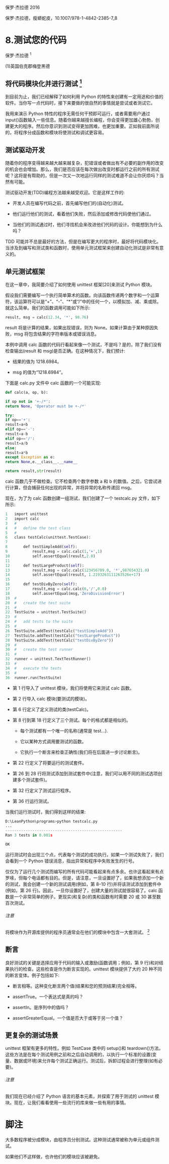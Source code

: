 保罗·杰拉德 2016

保罗·杰拉德，瘦蟒蛇皮，10.1007/978-1-4842-2385-7_8

# 8.测试您的代码

保罗·杰拉德 <sup class="calibre14">1</sup>

(1)英国伯克郡梅登黑德

## 将代码模块化并进行测试 [<sup class="calibre20">1</sup>](#Fn1)

到目前为止，我们已经解释了如何利用 Python 的特性来创建有一定用途和价值的软件。当你写一点代码时，接下来要做的很自然的事情就是尝试或者测试它。

我用来演示 Python 特性的程序无需任何干预即可运行，或者需要用户通过 input()函数输入一些信息。随着你越来越擅长编程，你会变得更加雄心勃勃，创建更大的程序。然后你意识到测试变得更加困难，也更加重要。正如我前面所说的，将程序分成函数和模块将使测试和调试更容易。

## 测试驱动开发

随着你的程序变得越来越大越来越复杂，犯错误或者做出有不必要的副作用的改变的机会也会增加。那么，我们是否应该在每次做出改变时都运行之前的所有测试呢？这将是有帮助的，但是一次又一次地运行同样的测试难道不会让你厌烦吗？当然有可能。

测试驱动开发(TDD)编程方法越来越受欢迎。它是这样工作的:

*   开发人员在编写代码之前，首先编写他们的(自动化)测试。

*   他们运行他们的测试，看着他们失败，然后添加或修改代码使他们通过。

*   当他们的测试通过时，他们寻找机会来改进他们代码的设计。你能想到为什么吗？

TDD 可能并不总是最好的方法，但是在编写更大的程序时，最好将代码模块化。当涉及到编写和测试类和函数时，使用单元测试框架来创建自动化测试是非常有意义的。

## 单元测试框架

在这一章中，我简要介绍了如何使用 unittest 框架[20]来测试 Python 模块。

假设我们需要编写一个执行简单算术的函数。向该函数传递两个数字和一个运算符，该运算符可以是“+”、“-”、“*”或“/”中的任何一个，以模拟加、减、乘或除。就这么简单。我们的函数调用可能如下所示:

```py
result, msg = calc(12.34, '*', 98.76) 
```

result 将是计算的结果，如果出现错误，则为 None。如果计算由于某种原因失败，msg 将包含结果的字符串版本或错误消息。

本例中调用 calc 函数的代码行看起来像一个测试，不是吗？是的，除了我们没有检查输出(result 和 msg)是否正确。在这种情况下，我们预计:

*   结果的值为 1218.6984。

*   msg 的值为“1218.6984”。

下面是 calc.py 文件中 calc 函数的一个可能实现:

```py
def calc(a, op, b): 

if op not in '+-/*': 
return None, 'Operator must be +-/*' 

try: 
if op=='+': 
result=a+b 
elif op=='-': 
result=a-b 
elif op=='/': 
result=a/b 
else: 
result=a*b 
except Exception as e: 
return None,e.__class__.__name__ 

return result,str(result) 
```

calc 函数几乎不做检查。它不检查两个数字参数 a 和 b 的数值。之后，它尝试进行计算，但会捕获任何出现的异常，并将异常的名称传递回 msg。

现在，为了为 calc 函数创建一组测试，我们创建了一个 testcalc.py 文件，如下所示:

```py
1   import unittest 
2   import calc 
3   # 
4   #   define the test class 
5   # 
6   class testCalc(unittest.TestCase): 
7  
8       def testSimpleAdd(self): 
9           result,msg = calc.calc(1,'+',1) 
10          self.assertEqual(result,2.0) 
11  
12      def testLargeProduct(self): 
13          result,msg = calc.calc(123456789.0, '*',987654321.0) 
14          self.assertEqual(result, 1.2193263111263526e+17) 
15      
16      def testDivByZero(self): 
17          result,msg = calc.calc(6,'/',0.0) 
18          self.assertEqual(msg,'ZeroDivisionError') 
19  # 
20  #   create the test suite 
21  # 
22  TestSuite = unittest.TestSuite() 
23  # 
24  #   add tests to the suite 
25  # 
26  TestSuite.addTest(testCalc("testSimpleAdd")) 
27  TestSuite.addTest(testCalc("testLargeProduct")) 
28  TestSuite.addTest(testCalc("testDivByZero")) 
29  # 
30  #   create the test runner 
31  # 
32  runner = unittest.TextTestRunner() 
33  # 
34  #   execute the tests 
35  # 
36  runner.run(TestSuite) 
```

*   第 1 行导入了 unittest 模块，我们将使用它来测试 calc 函数。

*   第 2 行导入 calc 模块(要测试的模块)。

*   第 6 行定义了定义测试的类(testCalc)。

*   第 8 行到第 18 行定义了三个测试。每个的格式都是相似的。

    *   每个测试都有一个唯一的名称(通常是 test...).

    *   它以某种方式调用要测试的函数。

    *   它执行一个断言来检查正确性(我们将在后面进一步讨论断言)。

*   第 22 行定义了将要运行的测试套件。

*   第 26 到 28 行将测试添加到测试套件中(注意，我们可以用不同的测试选项创建多个测试套件)。

*   第 32 行定义了测试运行程序。

*   第 36 行运行测试。

当我们运行测试时，我们得到这样的结果:

```py
D:\LeanPython\programs>python testcalc.py 
... 
---------------------------------------------------- 
Ran 3 tests in 0.001s 

OK 
```

运行测试时会出现三个点，代表每个测试的成功执行。如果一个测试失败了，我们会看到一个 Python 错误消息，指出异常和程序中失败发生的行号。

仅仅为了运行几个测试而编写的所有代码可能看起来有点多余。也许这看起来有点罗嗦，但每个电话都有目的。但是，请注意，一旦设置好了，如果我想添加一个新的测试，我会创建一个新的测试调用(例如，第 8–10 行)并将该测试添加到套件中(例如，第 26 行)。因此，一旦你设置好了，创建大量的测试就很容易了。calc 函数是一个非常简单的例子。更现实(和复杂)的类和函数有时需要 20 或 30 甚至数百次测试。

###### 注意

将模块作为开源库提供的程序员通常会在他们的模块中包含一大套测试。 [<sup class="calibre4">2</sup>](#Fn2)

## 断言

良好测试的关键是选择应用于代码的输入或激励(函数调用；例如，第 9 行)和对结果执行的检查。这些检查是作为断言实现的。unittest 模块提供了大约 20 种不同的断言变体。例子包括如下:

*   断言相等。这种变化断言两个值(结果和您的预测结果)完全相等。

*   assertTrue。一个表达式是真的吗？

*   assertIn。是序列中的值吗？

*   assertGreaterEqual。一个值是否大于或等于另一个值？

## 更复杂的测试场景

unittest 框架有更多的特性。例如 TestCase 类中的 setup()和 teardown()方法。这些方法是在每个测试用例之前和之后自动调用的，以执行一个标准的设置(变量、数据或环境)来允许每个测试正确运行。测试后，拆卸过程会进行整理(如有必要)。

###### 注意

我们现在已经介绍了 Python 语言的基本元素，并探索了用于测试的 unittest 模块。现在，让我们看看使用一些流行的库来做一些有用的事情。

# 脚注

大多数程序被分成模块，由程序员分别测试。这种测试通常被称为单元或组件测试。

如果他们不这样做，也许他们的模块应该被避免。